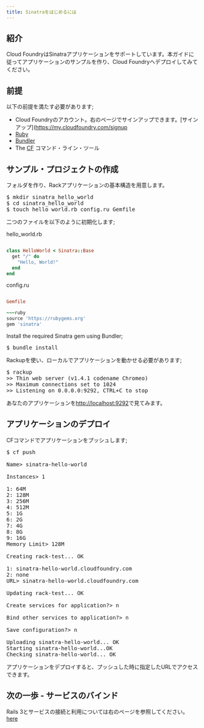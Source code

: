 ```yaml
---
title: Sinatraをはじめるには
---
```


## <a id='intro'></a>紹介 ##

Cloud FoundryはSinatraアプリケーションをサポートしています。本ガイドに従ってアプリケーションのサンプルを作り、Cloud Foundryへデプロイしてみてください。

## <a id='prerequisites'></a>前提 ##

以下の前提を満たす必要があります;

* Cloud Foundryのアカウント。右のページでサインアップできます。[サインアップ](https://my.cloudfoundry.com/signup
* [Ruby](http://www.ruby-lang.org/en/)
* [Bundler](http://gembundler.com/)
* The [CF](../../managing-apps/) コマンド・ライン・ツール

## <a id='sample-project'></a>サンプル・プロジェクトの作成 ##

フォルダを作り、Rackアプリケーションの基本構造を用意します。

<pre class="terminal">
$ mkdir sinatra_hello_world
$ cd sinatra_hello_world
$ touch hello_world.rb config.ru Gemfile
</pre>

二つのファイルを以下のように初期化します;

hello_world.rb

~~~ruby require 'sinatra/base'

class HelloWorld < Sinatra::Base
  get "/" do
    "Hello, World!"
  end
end
~~~

config.ru

~~~ruby require './hello_world' run HelloWorld.new ~~~

Gemfile

~~~ruby
source 'https://rubygems.org'
gem 'sinatra'
~~~

Install the required Sinatra gem using Bundler;

<pre class="terminal">
$ bundle install
</pre>

Rackupを使い、ローカルでアプリケーションを動かせる必要があります;

<pre class="terminal">
$ rackup
>> Thin web server (v1.4.1 codename Chromeo)
>> Maximum connections set to 1024
>> Listening on 0.0.0.0:9292, CTRL+C to stop
</pre>

あなたのアプリケーションを[http://localhost:9292](http://localhost:9292)で見てみます。

## <a id='deploying'></a>アプリケーションのデプロイ ##

CFコマンドでアプリケーションをプッシュします;

<pre class="terminal">
$ cf push

Name> sinatra-hello-world

Instances> 1

1: 64M
2: 128M
3: 256M
4: 512M
5: 1G
6: 2G
7: 4G
8: 8G
9: 16G
Memory Limit> 128M

Creating rack-test... OK

1: sinatra-hello-world.cloudfoundry.com
2: none
URL> sinatra-hello-world.cloudfoundry.com

Updating rack-test... OK

Create services for application?> n

Bind other services to application?> n

Save configuration?> n

Uploading sinatra-hello-world... OK
Starting sinatra-hello-world...OK
Checking sinatra-hello-world... OK </pre>

アプリケーションをデプロイすると、プッシュした時に指定したURLでアクセスできます。

## <a id='next-steps'></a>次の一歩 - サービスのバインド ##

Rails 3とサービスの接続と利用については右のページを参照してください。 [here](./ruby-service-bindings.html)
